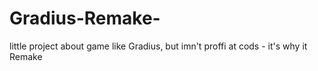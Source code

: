 # Gradius-Remake-
little project about game like Gradius, but imn't proffi at cods - it's why it Remake
